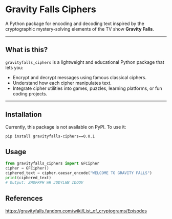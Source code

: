 # Gravity Falls Ciphers

A Python package for encoding and decoding text inspired by the cryptographic mystery-solving elements of the TV show **Gravity Falls**.

---

## What is this?

`gravityfalls_ciphers` is a lightweight and educational Python package that lets you:

- Encrypt and decrypt messages using famous classical ciphers.
- Understand how each cipher manipulates text.
- Integrate cipher utilities into games, puzzles, learning platforms, or fun coding projects.

---

## Installation

Currently, this package is not available on PyPI. To use it:

```
pip install gravityfalls-ciphers==0.0.1
```

## Usage
```python
from gravityfalls_ciphers import GFCipher
cipher = GFCipher()
ciphered_text = cipher.caesar_encode("WELCOME TO GRAVITY FALLS")
print(ciphered_text)
# Output: ZHOFRPH WR JUDYLWB IDOOV
```

## References
https://gravityfalls.fandom.com/wiki/List_of_cryptograms/Episodes